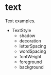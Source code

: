 # text

Text examples.

* TextStyle
    * shadow
    * decoration
    * letterSpacing
    * wordSpacing
    * fontWeight
    * foreground
    * background

